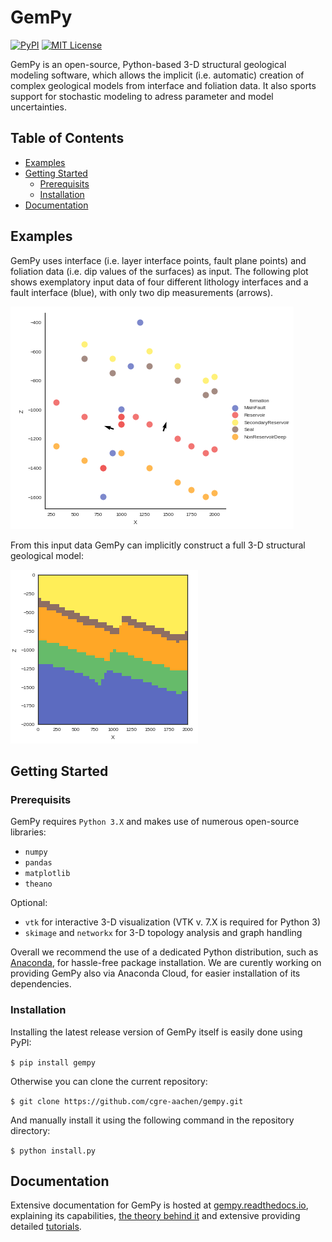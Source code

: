 # GemPy

[![PyPI](https://img.shields.io/badge/pypi-v0.9-green.svg)]() 
[![MIT License](https://img.shields.io/badge/License-MIT-blue.svg)]() 


GemPy is an open-source, Python-based 3-D structural geological modeling software, 
which allows the implicit (i.e. automatic) creation of complex geological models from interface 
and foliation data. It also sports support for stochastic modeling to adress parameter and model
uncertainties.

## Table of Contents

* [Examples](##Examples)
* [Getting Started](##GettingStarted)
    * [Prerequisits](###Prerequisits)
    * [Installation](###Installation)
* [Documentation](##Documentation)

## Examples

GemPy uses interface (i.e. layer interface points, fault plane points) and foliation data 
(i.e. dip values of the surfaces) as input. The following plot shows exemplatory input data of 
four different lithology interfaces and a fault interface (blue), with only two dip 
measurements (arrows).
 
![alt text](/docs/readme_images/readme_input_data.png)

From this input data GemPy can implicitly construct a full 3-D structural geological model:

![alt text](/docs/readme_images/readme_fault_model_block.png)

## Getting Started

### Prerequisits

GemPy requires `Python 3.X` and makes use of numerous open-source libraries:

* `numpy`
* `pandas`
* `matplotlib`
* `theano`

Optional:

* `vtk` for interactive 3-D visualization (VTK v. 7.X is required for Python 3)
* `skimage` and `networkx` for 3-D topology analysis and graph handling

Overall we recommend the use of a dedicated Python distribution, such as 
[Anaconda](https://www.continuum.io/what-is-anaconda), for hassle-free package installation. 
We are curently working on providing GemPy also via Anaconda Cloud, for easier installation of 
its dependencies.

### Installation

Installing the latest release version of GemPy itself is easily done using PyPI:

`$ pip install gempy`

Otherwise you can clone the current repository:

`$ git clone https://github.com/cgre-aachen/gempy.git`

And manually install it using the following command in the repository directory:

`$ python install.py`

## Documentation

Extensive documentation for GemPy is hosted at [gempy.readthedocs.io](http://gempy.readthedocs.io/),
explaining its capabilities, [the theory behind it](http://gempy.readthedocs.io/Kriging.html) and 
extensive providing detailed [tutorials](http://gempy.readthedocs.io/tutorial.html).